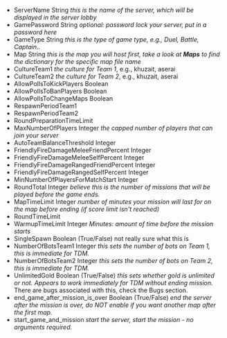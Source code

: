-   ServerName String *this is the name of the server, which will be
    displayed in the server lobby*
-   GamePassword String *optional: password lock your server, put in a
    password here*
-   GameType String *this is the type of game type, e.g., Duel, Battle,
    Captain..*
-   Map String *this is the map you will host first, take a look at*
    ***Maps*** *to find the dictionary for the specific map file name*
-   CultureTeam1 *the culture for Team 1*, e.g., khuzait, aserai
-   CultureTeam2 *the culture for Team 2*, e.g., khuzait, aserai
-   AllowPollsToKickPlayers Boolean 
-   AllowPollsToBanPlayers Boolean
-   AllowPollsToChangeMaps Boolean
-   RespawnPeriodTeam1 
-   RespawnPeriodTeam2 
-   RoundPreparationTimeLimit 
-   MaxNumberOfPlayers Integer *the capped number of players that can join your server* 
-   AutoTeamBalanceThreshold Integer
-   FriendlyFireDamageMeleeFriendPercent Integer
-   FriendlyFireDamageMeleeSelfPercent Integer
-   FriendlyFireDamageRangedFriendPercent Integer 
-   FriendlyFireDamageRangedSelfPercent Integer
-   MinNumberOfPlayersForMatchStart Integer 
-   RoundTotal Integer *believe this is the number of missions that will be played before the game ends.* 
-   MapTimeLimit Integer *number of minutes your mission will last for on the map before ending (if score limit isn't reached)* 
-   RoundTimeLimit 
-   WarmupTimeLimit Integer *Minutes: amount of time before the mission starts* 
-   SingleSpawn Boolean (True/False) not really sure what this is 
-   NumberOfBotsTeam1 Integer *this sets the number of bots on Team 1,
    this is immediate for TDM.*
-   NumberOfBotsTeam2 Integer *this sets the number of bots on Team 2,
    this is immediate for TDM.*
-   UnlimitedGold Boolean (True/False) *this sets whether gold is
    unlimited or not. Appears to work immediately for TDM without ending
    mission.* There are bugs associated with this, check the Bugs
    section.
-   end_game_after_mission_is_over Boolean (True/False) *end the server after the mission is over, do NOT enable if you want another map after the first map.* 
-   start_game_and_mission *start the server, start the mission - no arguments required.* 
